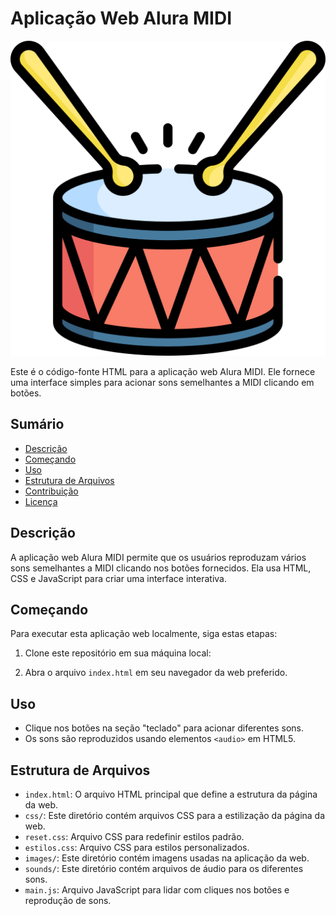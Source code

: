 # Aplicação Web Alura MIDI

![Logo do Alura MIDI](images/bateria.png)

Este é o código-fonte HTML para a aplicação web Alura MIDI. Ele fornece uma interface simples para acionar sons semelhantes a MIDI clicando em botões.

## Sumário

- [Descrição](#descrição)
- [Começando](#começando)
- [Uso](#uso)
- [Estrutura de Arquivos](#estrutura-de-arquivos)
- [Contribuição](#contribuição)
- [Licença](#licença)

## Descrição

A aplicação web Alura MIDI permite que os usuários reproduzam vários sons semelhantes a MIDI clicando nos botões fornecidos. Ela usa HTML, CSS e JavaScript para criar uma interface interativa.

## Começando

Para executar esta aplicação web localmente, siga estas etapas:

1. Clone este repositório em sua máquina local:


2. Abra o arquivo `index.html` em seu navegador da web preferido.

## Uso

- Clique nos botões na seção "teclado" para acionar diferentes sons.
- Os sons são reproduzidos usando elementos `<audio>` em HTML5.

## Estrutura de Arquivos

- `index.html`: O arquivo HTML principal que define a estrutura da página da web.
- `css/`: Este diretório contém arquivos CSS para a estilização da página da web.
- `reset.css`: Arquivo CSS para redefinir estilos padrão.
- `estilos.css`: Arquivo CSS para estilos personalizados.
- `images/`: Este diretório contém imagens usadas na aplicação da web.
- `sounds/`: Este diretório contém arquivos de áudio para os diferentes sons.
- `main.js`: Arquivo JavaScript para lidar com cliques nos botões e reprodução de sons.


